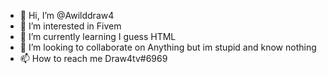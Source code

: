 - 👋 Hi, I’m @Awilddraw4
- 👀 I’m interested in Fivem
- 🌱 I’m currently learning I guess HTML
- 💞️ I’m looking to collaborate on Anything but im stupid and know nothing
- 📫 How to reach me Draw4tv#6969

